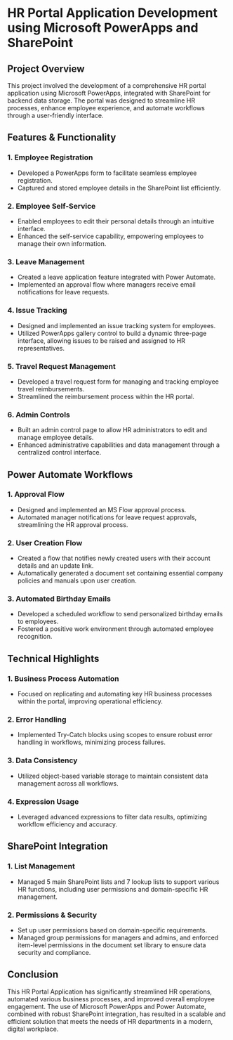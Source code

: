 # HR Portal Application Development using Microsoft PowerApps and SharePoint

## Project Overview
This project involved the development of a comprehensive HR portal application using Microsoft PowerApps, integrated with SharePoint for backend data storage. The portal was designed to streamline HR processes, enhance employee experience, and automate workflows through a user-friendly interface.

## Features & Functionality

### 1. Employee Registration
- Developed a PowerApps form to facilitate seamless employee registration.
- Captured and stored employee details in the SharePoint list efficiently.

### 2. Employee Self-Service
- Enabled employees to edit their personal details through an intuitive interface.
- Enhanced the self-service capability, empowering employees to manage their own information.

### 3. Leave Management
- Created a leave application feature integrated with Power Automate.
- Implemented an approval flow where managers receive email notifications for leave requests.

### 4. Issue Tracking
- Designed and implemented an issue tracking system for employees.
- Utilized PowerApps gallery control to build a dynamic three-page interface, allowing issues to be raised and assigned to HR representatives.

### 5. Travel Request Management
- Developed a travel request form for managing and tracking employee travel reimbursements.
- Streamlined the reimbursement process within the HR portal.

### 6. Admin Controls
- Built an admin control page to allow HR administrators to edit and manage employee details.
- Enhanced administrative capabilities and data management through a centralized control interface.

## Power Automate Workflows

### 1. Approval Flow
- Designed and implemented an MS Flow approval process.
- Automated manager notifications for leave request approvals, streamlining the HR approval process.

### 2. User Creation Flow
- Created a flow that notifies newly created users with their account details and an update link.
- Automatically generated a document set containing essential company policies and manuals upon user creation.

### 3. Automated Birthday Emails
- Developed a scheduled workflow to send personalized birthday emails to employees.
- Fostered a positive work environment through automated employee recognition.

## Technical Highlights

### 1. Business Process Automation
- Focused on replicating and automating key HR business processes within the portal, improving operational efficiency.

### 2. Error Handling
- Implemented Try-Catch blocks using scopes to ensure robust error handling in workflows, minimizing process failures.

### 3. Data Consistency
- Utilized object-based variable storage to maintain consistent data management across all workflows.

### 4. Expression Usage
- Leveraged advanced expressions to filter data results, optimizing workflow efficiency and accuracy.

## SharePoint Integration

### 1. List Management
- Managed 5 main SharePoint lists and 7 lookup lists to support various HR functions, including user permissions and domain-specific HR management.

### 2. Permissions & Security
- Set up user permissions based on domain-specific requirements.
- Managed group permissions for managers and admins, and enforced item-level permissions in the document set library to ensure data security and compliance.

## Conclusion
This HR Portal Application has significantly streamlined HR operations, automated various business processes, and improved overall employee engagement. The use of Microsoft PowerApps and Power Automate, combined with robust SharePoint integration, has resulted in a scalable and efficient solution that meets the needs of HR departments in a modern, digital workplace.
